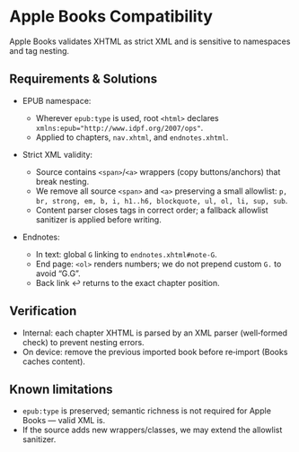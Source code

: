 # Apple Books Compatibility

Apple Books validates XHTML as strict XML and is sensitive to namespaces and tag nesting.

## Requirements & Solutions

- EPUB namespace:
  - Wherever `epub:type` is used, root `<html>` declares
    `xmlns:epub="http://www.idpf.org/2007/ops"`.
  - Applied to chapters, `nav.xhtml`, and `endnotes.xhtml`.

- Strict XML validity:
  - Source contains `<span>`/`<a>` wrappers (copy buttons/anchors) that break nesting.
  - We remove all source `<span>` and `<a>` preserving a small allowlist: `p, br, strong, em, b, i, h1..h6, blockquote, ul, ol, li, sup, sub`.
  - Content parser closes tags in correct order; a fallback allowlist sanitizer is applied before writing.

- Endnotes:
  - In text: global `G` linking to `endnotes.xhtml#note-G`.
  - End page: `<ol>` renders numbers; we do not prepend custom `G.` to avoid “G.G”.
  - Back link ↩︎ returns to the exact chapter position.

## Verification

- Internal: each chapter XHTML is parsed by an XML parser (well‑formed check) to prevent nesting errors.
- On device: remove the previous imported book before re‑import (Books caches content).

## Known limitations

- `epub:type` is preserved; semantic richness is not required for Apple Books — valid XML is.
- If the source adds new wrappers/classes, we may extend the allowlist sanitizer.

